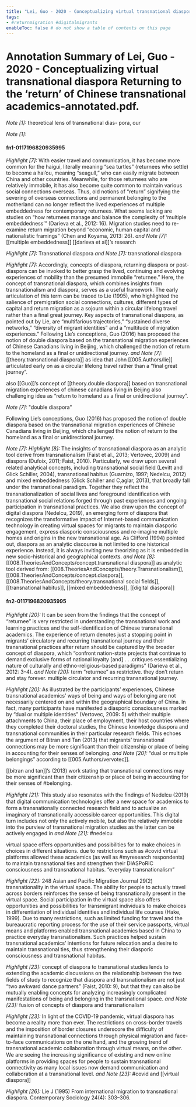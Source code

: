 ```yaml
---
title: "Lei, Guo - 2020 - Conceptualizing virtual transnational diaspora Returning to the ‘return’ of Chinese transnational academics-annotated"
tags: 
- #returnmigration #digitalmigrants  
enableToc: false # do not show a table of contents on this page
---
```


# Annotation Summary of Lei, Guo - 2020 - Conceptualizing virtual transnational diaspora Returning to the ‘return’ of Chinese transnational academics-annotated.pdf.
 *Note [1]:* theoretical lens of transnational dias- pora, our

 *Note [1]:* 
#### fn1-0117196820935995
 *Highlight [7]:* With easier travel and communication, it has become more common for the haigui, literally meaning “sea turtles” (returnees who settle) to become a hai’ou, meaning “seagull,” who can easily migrate between China and other countries. Meanwhile, for those returnees who are relatively immobile, it has also become quite common to maintain various social connections overseas. Thus, old notions of “return” signifying the severing of overseas connections and permanent belonging to the motherland can no longer reﬂect the lived experiences of multiple embeddedness for contemporary returnees. What seems lacking are studies on “how returnees manage and balance the complexity of ‘multiple embeddedness’” (Darieva et al., 2012: 16). Migration studies need to re-examine return migration beyond “economic, human capital and nationalistic framings” (Chen and Koyama, 2013: 26).
 *and Note [7]:* [[multiple embeddedness]] [[darieva et al]]’s research

 *Highlight [7]:* Transnational diaspora
 *and Note [7]:* transnational diaspora

 *Highlight [7]:* Accordingly, concepts of diaspora, returning diaspora or post-diaspora can be invoked to better grasp the lived, continuing and evolving experiences of mobility than the presumed immobile “returnee.” Here, the concept of transnational diaspora, which combines insights from transnationalism and diaspora, serves as a useful framework. The early articulation of this term can be traced to Lie (1995), who highlighted the salience of premigration social connections, cultures, different types of capital and return migration as a sojourn within a circular lifelong travel rather than a ﬁnal great journey. Key aspects of transnational diaspora, as pointed out by Lie, are “multifarious trajectories,” “sustained diverse networks,” “diversity of migrant identities” and a “multitude of migration experiences.” Following Lie’s conceptions, Guo (2016) has proposed the notion of double diaspora based on the transnational migration experiences of Chinese Canadians living in Beijing, which challenged the notion of return to the homeland as a ﬁnal or unidirectional journey.
 *and Note [7]:* [[theory.transnational diaspora]] as idea that John [[005.Authors/lie]] articulated early on as a circular lifelong travel rather than a “final great journey”. 

also [[Guo]]’s concept of [[theory.double diaspora]] based on transnational migration experiences of chinese canadians living in Beijing also challenging idea as “return to homeland as a final or unidirectional journey”.  

 *Note [7]:* "double diaspora" 

Following Lie’s conceptions, Guo (2016) has proposed the notion of double diaspora based on the transnational migration experiences of Chinese Canadians living in Beijing, which challenged the notion of return to the homeland as a final or unidirectional journey.

 *Note [7]:* 
 *Highlight [8]:* The insights of transnational diaspora as an analytic tool derive from transnationalism (Faist et al., 2013; Vertovec, 2009) and diaspora (Dufoix, 2011; Faist, 2010). Particularly, we draw upon several related analytical concepts, including transnational social ﬁeld (Levitt and Glick Schiller, 2004), transnational habitus (Guarnizo, 1997; Nedelcu, 2012) and mixed embeddedness (Glick Schiller and C¸aglar, 2013), that broadly fall under the transnational paradigm. Together they reﬂect the transnationalization of social lives and foreground identiﬁcation with transnational social relations forged through past experiences and ongoing participation in transnational practices. We also draw upon the concept of digital diaspora (Nedelcu, 2019), an emerging form of diaspora that recognizes the transformative impact of Internet-based communication technology in creating virtual spaces for migrants to maintain diasporic engagement, express diasporic consciousness and re-imagine multiple homes and origins in the new transnational age. As Clifford (1994) pointed out, diaspora as an analytic discourse is not limited to one historical experience. Instead, it is always inviting new theorizing as it is embedded in new socio-historical and geographical contexts.
 *and Note [8]:* [[008.TheoriesAndConcepts/concept.transnational diaspora]] as analytic tool derived from:
[[008.TheoriesAndConcepts/theory.Transnationalism]], [[008.TheoriesAndConcepts/concept.diaspora]], [[008.TheoriesAndConcepts/theory.transnational social fields]], [[transnational habitus]], [[mixed embeddedness]], [[digital diaspora]]

#### fn2-0117196820935995
 *Highlight [20]:* It can be seen from the ﬁndings that the concept of “returnee” is very restricted in understanding the transnational work and learning practices and the self-identiﬁcation of Chinese transnational academics. The experience of return denotes just a stopping point in migrants’ circulatory and recurring transnational journey and their transnational practices after return should be captured by the broader concept of diaspora, which “confront nation-state projects that continue to demand exclusive forms of national loyalty [and] . . .critiques essentializing nature of culturally and ethno-religious-based paradigms” (Darieva et al., 2012: 3–4).
 *and Note [20]:* term “returnee” as restrictive. they don’t return and stay forever. multiple circulator and recurring transnational journey.

 

 *Highlight [20]:* As illustrated by the participants’ experiences, Chinese transnational academics’ ways of being and ways of belonging are not necessarily centered on and within the geographical boundary of China. In fact, many participants have manifested a diasporic consciousness marked by “dual or multiple identities” (Vertovec, 2009: 5) with their multiple attachments to China, their place of employment, their host countries where they completed their doctoral studies, the Chinese knowledge diaspora and transnational communities in their particular research ﬁelds. This echoes the argument of Bitran and Tan (2013) that migrants’ transnational connections may be more signiﬁcant than their citizenship or place of being in accounting for their senses of belonging.
 *and Note [20]:* “dual or multiple belongings” according to [[005.Authors/vervotec]]. 

[[bitran and tan]]’s (2013) work stating that transnational connections may be more significant than their citizenship or place of being in accounting for their senses of #belonging. 

 *Highlight [21]:* This study also resonates with the ﬁndings of Nedelcu (2019) that digital communication technologies offer a new space for academics to form a transnationally connected research ﬁeld and to actualize an imaginary of transnationally accessible career opportunities. This digital turn includes not only the actively mobile, but also the relatively immobile into the purview of transnational migration studies as the latter can be actively engaged in
 *and Note [21]:* #nedelcu 

virtual space offers opportunities and possibilities for to make choices in choices in different situations. due to restrictions such as #covid virtual platforms allowed these academics (as well as #myresearch respondents) to maintain transnational ties and strengthen their DIASPoRIC consciousness and transnational habitus. “everyday transnationalism” 

 *Highlight [22]:* 248 Asian and Pacific Migration Journal 29(2) transnationality in the virtual space. The ability for people to actually travel across borders reinforces the sense of being transnationally present in the virtual space. Social participation in the virtual space also offers opportunities and possibilities for transmigrant individuals to make choices in differentiation of individual identities and individual life courses (Hake, 1999). Due to many restrictions, such as limited funding for travel and the bureaucratic reporting process for the use of their service passports, virtual means and platforms enabled transnational academics based in China to practice everyday transnationalism. Such practices helped sustain transnational academics’ intentions for future relocation and a desire to maintain transnational ties, thus strengthening their diasporic consciousness and transnational habitus.

 *Highlight [23]:* concept of diaspora to transnational studies lends to extending the academic discussions on the relationship between the two ﬁelds of study to recognize that diaspora and transnationalism are not just “two awkward dance partners” (Faist, 2010: 9), but that they can also be mutually enabling concepts for analyzing increasingly complicated manifestations of being and belonging in the transnational space.
 *and Note [23]:* fusion of concepts of diaspora and transnationalism

 *Highlight [23]:* In light of the COVID-19 pandemic, virtual diaspora has become a reality more than ever. The restrictions on cross-border travels and the imposition of border closures underscore the difﬁculty of maintaining transnational connections through physical migration and face-to-face communications on the one hand, and the growing trend of transnational academic collaboration through virtual means, on the other. We are seeing the increasing signiﬁcance of existing and new online platforms in providing spaces for people to sustain transnational connectivity as many local issues now demand communication and collaboration at a transnational level.
 *and Note [23]:* #covid and [[virtual diaspora]]

 *Highlight [26]:* Lie J (1995) From international migration to transnational diaspora. Contemporary Sociology 24(4): 303–306.

